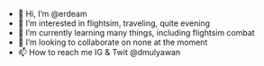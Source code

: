 - 👋 Hi, I’m @erdeam
- 👀 I’m interested in flightsim, traveling, quite evening
- 🌱 I’m currently learning many things, including flightsim combat
- 💞️ I’m looking to collaborate on none at the moment
- 📫 How to reach me IG & Twit @dmulyawan

<!---
erdeam/erdeam is a ✨ special ✨ repository because its `README.md` (this file) appears on your GitHub profile.
You can click the Preview link to take a look at your changes.
--->
